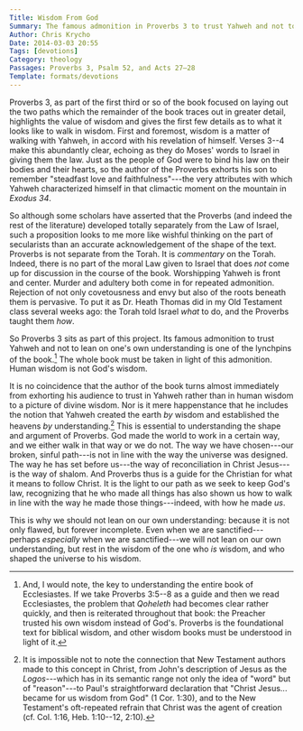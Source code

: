 ```yaml
---
Title: Wisdom From God
Summary: The famous admonition in Proverbs 3 to trust Yahweh and not to lean on one's own understanding is one of the lynchpins of the book.
Author: Chris Krycho
Date: 2014-03-03 20:55
Tags: [devotions]
Category: theology
Passages: Proverbs 3, Psalm 52, and Acts 27–28
Template: formats/devotions
---
```


Proverbs 3, as part of the first third or so of the book focused on laying out
the two paths which the remainder of the book traces out in greater detail,
highlights the value of wisdom and gives the first few details as to what it
looks like to walk in wisdom. First and foremost, wisdom is a matter of walking
with Yahweh, in accord with his revelation of himself. Verses 3--4 make this
abundantly clear, echoing as they do Moses' words to Israel in giving them the
law. Just as the people of God were to bind his law on their bodies and their
hearts, so the author of the Proverbs exhorts his son to remember "steadfast
love and faithfulness"---the very attributes with which Yahweh characterized
himself in that climactic moment on the mountain in <cite class="bibleref"
title="Ex 34.6">Exodus 34</cite>.

So although some scholars have asserted that the Proverbs (and indeed the rest
of the literature) developed totally separately from the Law of Israel, such a
proposition looks to me more like wishful thinking on the part of secularists
than an accurate acknowledgement of the shape of the text. Proverbs is not
separate from the Torah. It is *commentary* on the Torah. Indeed, there is no
part of the moral Law given to Israel that does *not* come up for discussion in
the course of the book. Worshipping Yahweh is front and center. Murder and
adultery both come in for repeated admonition. Rejection of not only
covetousness and envy but also of the roots beneath them is pervasive. To put
it as Dr. Heath Thomas did in my Old Testament class several weeks ago: the
Torah told Israel *what* to do, and the Proverbs taught them *how*.

So Proverbs 3 sits as part of this project. Its famous admonition to trust
Yahweh and not to lean on one's own understanding is one of the lynchpins of
the book.[^eccl] The whole book must be taken in light of this admonition.
Human wisdom is not God's wisdom.

It is no coincidence that the author of the book turns almost immediately from
exhorting his audience to trust in Yahweh rather than in human wisdom to a
picture of divine wisdom. Nor is it mere happenstance that he includes the
notion that Yahweh created the earth *by* wisdom and established the heavens
*by* understanding.[^by] This is essential to understanding the shape and
argument of Proverbs. God made the world to work in a certain way, and we either
walk in that way or we do not. The way we have chosen---our broken, sinful
path---is not in line with the way the universe was designed. The way he has set
before us---the way of reconciliation in Christ Jesus---is the way of shalom.
And Proverbs thus is a guide for the Christian for what it means to follow
Christ. It is the light to our path as we seek to keep God's law, recognizing
that he who made all things has also shown us how to walk in line with the way
he made those things---indeed, with how he made *us*.

This is why we should not lean on our own understanding: because it is not only
flawed, but forever incomplete. Even when we are sanctified---perhaps
*especially* when we are sanctified---we will not lean on our own
understanding, but rest in the wisdom of the one who *is* wisdom, and who
shaped the universe to his wisdom.

[^eccl]: And, I would note, the key to understanding the entire book of
Ecclesiastes. If we take Proverbs 3:5--8 as a guide and then we read Ecclesiastes,
the problem that *Qoheleth* had becomes clear rather quickly, and then is
reiterated throughout that book: the Preacher trusted his own wisdom instead of
God's. Proverbs is the foundational text for biblical wisdom, and other wisdom
books must be understood in light of it.

[^by]: It is impossible not to note the connection that New Testament authors
made to this concept in Christ, from John's description of Jesus as the
*Logos*---which has in its semantic range not only the idea of "word" but of
"reason"---to Paul's straightforward declaration that "Christ Jesus... became
for us wisdom from God" (1 Cor. 1:30), and to the New Testament's oft-repeated
refrain that Christ was the agent of creation (cf. Col. 1:16, Heb. 1:10--12,
2:10).
